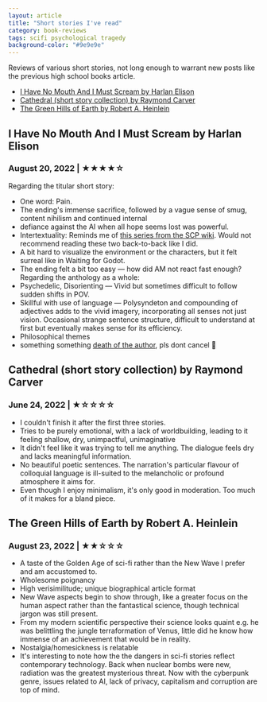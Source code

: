```yaml
---
layout: article
title: "Short stories I've read"
category: book-reviews
tags: scifi psychological tragedy
background-color: "#9e9e9e"
---
```

Reviews of various short stories, not long enough to warrant new posts like the previous high school books article.

<!--split-->

- [I Have No Mouth And I Must Scream by Harlan Elison](#i-have-no-mouth-and-i-must-scream-by-harlan-elison)
- [Cathedral (short story collection) by Raymond Carver](#cathedral-short-story-collection-by-raymond-carver)
- [The Green Hills of Earth by Robert A. Heinlein](#the-green-hills-of-earth-by-robert-a-heinlein)

<!--split-->

<!-- TALK ABT SCP -->

## I Have No Mouth And I Must Scream by Harlan Elison
### August 20, 2022 | ★★★★☆ <!-- omit from toc -->
Regarding the titular short story:
* One word: Pain.
* The ending's immense sacrifice, followed by a vague sense of smug, content nihilism and continued internal
* defiance against the AI when all hope seems lost was powerful.
* Intertextuality: Reminds me of [this series from the SCP wiki](https://scp-wiki.wikidot.com/like-clockwork-hub). Would not recommend reading these two back-to-back like I did.
* A bit hard to visualize the environment or the characters, but it felt surreal like in Waiting for Godot.
* The ending felt a bit too easy — how did AM not react fast enough?
Regarding the anthology as a whole:
* Psychedelic, Disorienting — Vivid but sometimes difficult to follow sudden shifts in POV.
* Skillful with use of language — Polysyndeton and compounding of adjectives adds to the vivid imagery, incorporating all senses not just vision. Occasional strange sentence structure, difficult to understand at first but eventually makes sense for its efficiency.
* Philosophical themes
* something something [death of the author](https://tvtropes.org/pmwiki/pmwiki.php/Main/DeathOfTheAuthor), pls dont cancel 🙂

## Cathedral (short story collection) by Raymond Carver
### June 24, 2022 | ★☆☆☆☆ <!-- omit from toc -->
* I couldn't finish it after the first three stories.
* Tries to be purely emotional, with a lack of worldbuilding, leading to it feeling shallow, dry, unimpactful, unimaginative
* It didn't feel like it was trying to tell me anything. The dialogue feels dry and lacks meaningful information.
* No beautiful poetic sentences. The narration's particular flavour of colloquial language is ill-suited to the melancholic or profound atmosphere it aims for.
* Even though I enjoy minimalism, it's only good in moderation. Too much of it makes for a bland piece.

## The Green Hills of Earth by Robert A. Heinlein
### August 23, 2022 | ★★☆☆☆ <!-- omit from toc -->
* A taste of the Golden Age of sci-fi rather than the New Wave I prefer and am accustomed to.
* Wholesome poignancy
* High verisimilitude; unique biographical article format
* New Wave aspects begin to show through, like a greater focus on the human aspect rather than the fantastical science, though technical jargon was still present.
* From my modern scientific perspective their science looks quaint e.g. he was belittling the jungle terraformation of Venus, little did he know how immense of an achievement that would be in reality.
* Nostalgia/homesickness is relatable
* It's interesting to note how the the dangers in sci-fi stories reflect contemporary technology. Back when nuclear bombs were new, radiation was the greatest mysterious threat. Now with the cyberpunk genre, issues related to AI, lack of privacy, capitalism and corruption are top of mind.